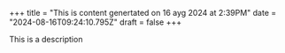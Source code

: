 +++
title = "This is content genertated on 16 ayg 2024 at 2:39PM"
date = "2024-08-16T09:24:10.795Z"
draft = false
+++

  This is a description
        